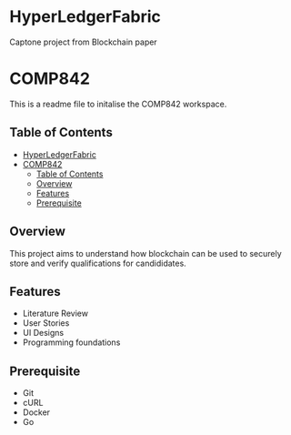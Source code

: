 # HyperLedgerFabric
Captone project from Blockchain paper

# COMP842 

This is a readme file to initalise the COMP842 workspace.

## Table of Contents

- [HyperLedgerFabric](#hyperledgerfabric)
- [COMP842](#comp842)
	- [Table of Contents](#table-of-contents)
	- [Overview](#overview)
	- [Features](#features)
	- [Prerequisite](#prerequisite)

## Overview

This project aims to understand how blockchain can be used to securely store and verify qualifications for candididates.

## Features

- Literature Review
- User Stories
- UI Designs
- Programming foundations


## Prerequisite

 - Git
 - cURL
 - Docker
 - Go